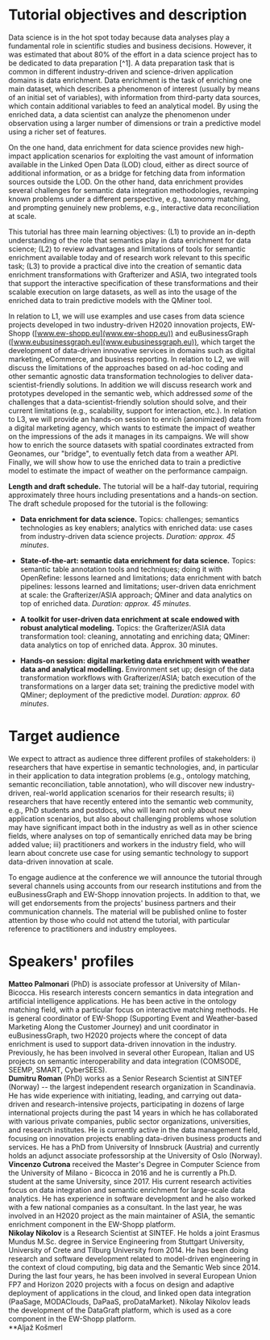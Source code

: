 Tutorial objectives and description
===================================

Data science is in the hot spot today because data analyses play a
fundamental role in scientific studies and business decisions. However,
it was estimated that about 80% of the effort in a data science project
has to be dedicated to data preparation [^1]. A data preparation task
that is common in different industry-driven and science-driven
application domains is data enrichment. Data enrichment is the task of
enriching one main dataset, which describes a phenomenon of interest
(usually by means of an initial set of variables), with information from
third-party data sources, which contain additional variables to feed an
analytical model. By using the enriched data, a data scientist can
analyze the phenomenon under observation using a larger number of
dimensions or train a predictive model using a richer set of features.

On the one hand, data enrichment for data science provides new
high-impact application scenarios for exploiting the vast amount of
information available in the Linked Open Data (LOD) cloud, either as
direct source of additional information, or as a bridge for fetching
data from information sources outside the LOD. On the other hand, data
enrichment provides several challenges for semantic data integration
methodologies, revamping known problems under a different perspective,
e.g., taxonomy matching, and prompting genuinely new problems, e.g.,
interactive data reconciliation at scale.

This tutorial has three main learning objectives: (L1) to provide an
in-depth understanding of the role that semantics play in data
enrichment for data science; (L2) to review advantages and limitations
of tools for semantic enrichment available today and of research work
relevant to this specific task; (L3) to provide a practical dive into
the creation of semantic data enrichment transformations with
Grafterizer and ASIA, two integrated tools that support the interactive
specification of these transformations and their scalable execution on
large datasets, as well as into the usage of the enriched data to train
predictive models with the QMiner tool.

In relation to L1, we will use examples and use cases from data science
projects developed in two industry-driven H2020 innovation projects,
EW-Shopp ([www.ew-shopp.eu](www.ew-shopp.eu)) and euBusinessGraph
([www.eubusinessgraph.eu](www.eubusinessgraph.eu)), which target the
development of data-driven innovative services in domains such as
digital marketing, eCommerce, and business reporting. In relation to L2,
we will discuss the limitations of the approaches based on ad-hoc coding
and other semantic agnostic data transformation technologies to deliver
data-scientist-friendly solutions. In addition we will discuss research
work and prototypes developed in the semantic web, which addressed
*some* of the challenges that a data-scientist-friendly solution should
solve, and their current limitations (e.g., scalability, support for
interaction, etc.). In relation to L3, we will provide an hands-on
session to enrich (anonimized) data from a digital marketing agency,
which wants to estimate the impact of weather on the impressions of the
ads it manages in its campaigns. We will show how to enrich the source
datasets with spatial coordinates extracted from Geonames, our
\"bridge\", to eventually fetch data from a weather API. Finally, we
will show how to use the enriched data to train a predictive model to
estimate the impact of weather on the performance campaign.

**Length and draft schedule.** The tutorial will be a half-day tutorial,
requiring approximately three hours including presentations and a
hands-on section. The draft schedule proposed for the tutorial is the
following:

-   **Data enrichment for data science.** Topics: challenges; semantics
    technologies as key enablers; analytics with enriched data: use
    cases from industry-driven data science projects. *Duration: approx.
    45 minutes*.

-   **State-of-the-art: semantic data enrichment for data science.**
    Topics: semantic table annotation tools and techniques; doing it
    with OpenRefine: lessons learned and limitations; data enrichment
    with batch pipelines: lessons learned and limitations; user-driven
    data enrichment at scale: the Grafterizer/ASIA approach; QMiner and
    data analytics on top of enriched data. *Duration: approx. 45
    minutes*.

-   **A toolkit for user-driven data enrichment at scale endowed with
    robust analytical modeling.** Topics: the Grafterizer/ASIA data
    transformation tool: cleaning, annotating and enriching data;
    QMiner: data analytics on top of enriched data. Approx. 30 minutes.

-   **Hands-on session: digital marketing data enrichment with weather
    data and analytical modelling.** Environment set up; design of the
    data transformation workflows with Grafterizer/ASIA; batch execution
    of the transformations on a larger data set; training the predictive
    model with QMiner; deployment of the predictive model. *Duration:
    approx. 60 minutes*.

Target audience
===============

We expect to attract as audience three different profiles of
stakeholders: i) researchers that have expertise in semantic
technologies, and, in particular in their application to data
integration problems (e.g., ontology matching, semantic reconciliation,
table annotation), who will discover new industry-driven, real-world
application scenarios for their research results; ii) researchers that
have recently entered into the semantic web community, e.g., PhD
students and postdocs, who will learn not only about new application
scenarios, but also about challenging problems whose solution may have
significant impact both in the industry as well as in other science
fields, where analyses on top of semantically enriched data may be bring
added value; iii) practitioners and workers in the industry field, who
will learn about concrete use case for using semantic technology to
support data-driven innovation at scale.

To engage audience at the conference we will announce the tutorial
through several channels using accounts from our research institutions
and from the euBusinessGraph and EW-Shopp innovation projects. In
addition to that, we will get endorsements from the projects' business
partners and their communication channels. The material will be
published online to foster attention by those who could not attend the
tutorial, with particular reference to practitioners and industry
employees.

Speakers' profiles
==================

**Matteo Palmonari** (PhD) is associate professor at University of
Milan-Bicocca. His research interests concern semantics in data
integration and artificial intelligence applications. He has been active
in the ontology matching field, with a particular focus on interactive
matching methods. He is general coordinator of EW-Shopp (Supporting
Event and Weather-based Marketing Along the Customer Journey) and unit
coordinator in euBusinessGraph, two H2020 projects where the concept of
data enrichment is used to support data-driven innovation in the
industry. Previously, he has been involved in several other European,
Italian and US projects on semantic interoperability and data
integration (COMSODE, SEEMP, SMART, CyberSEES).\
**Dumitru Roman** (PhD) works as a Senior Research Scientist at SINTEF
(Norway) -- the largest independent research organization in
Scandinavia. He has wide experience with initiating, leading, and
carrying out data-driven and research-intensive projects, participating
in dozens of large international projects during the past 14 years in
which he has collaborated with various private companies, public sector
organizations, universities, and research institutes. He is currently
active in the data management field, focusing on innovation projects
enabling data-driven business products and services. He has a PhD from
University of Innsbruck (Austria) and currently holds an adjunct
associate professorship at the University of Oslo (Norway).\
**Vincenzo Cutrona** received the Master's Degree in Computer Science
from the University of Milano - Bicocca in 2016 and he is currently a
Ph.D. student at the same University, since 2017. His current research
activities focus on data integration and semantic enrichment for
large-scale data analytics. He has experience in software development
and he also worked with a few national companies as a consultant. In the
last year, he was involved in an H2020 project as the main maintainer of
ASIA, the semantic enrichment component in the EW-Shopp platform.\
**Nikolay Nikolov** is a Research Scientist at SINTEF. He holds a joint
Erasmus Mundus M.Sc. degree in Service Engineering from Stuttgart
University, University of Crete and Tilburg University from 2014. He has
been doing research and software development related to model-driven
engineering in the context of cloud computing, big data and the Semantic
Web since 2014. During the last four years, he has been involved in
several European Union FP7 and Horizon 2020 projects with a focus on
design and adaptive deployment of applications in the cloud, and linked
open data integration (PaaSage, MODAClouds, DaPaaS, proDataMarket).
Nikolay Nikolov leads the development of the DataGraft platform, which
is used as a core component in the EW-Shopp platform.\
**Aljaž Košmerl